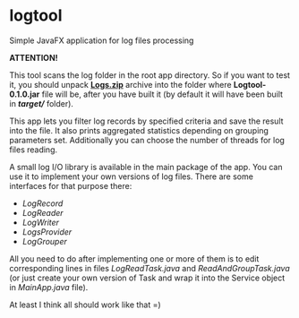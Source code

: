 # logtool
Simple JavaFX application for log files processing

**ATTENTION!**

This tool scans the log folder in the root app directory. 
So if you want to test it, you should unpack [**Logs.zip**](https://github.com/guzoff/logtool/blob/master/Logs.zip) 
archive into the folder where **Logtool-0.1.0.jar** file will be, after you have built it 
(by default it will have been built in **_target/_** folder).

This app lets you filter log records by specified criteria and save the result into the file.
It also prints aggregated statistics depending on grouping parameters set.
Additionally you can choose the number of threads for log files reading.

A small log I/O library is available in the main package of the app.
You can use it to implement your own versions of log files.
There are some interfaces for that purpose there: 
- _LogRecord_ 
- _LogReader_
- _LogWriter_
- _LogsProvider_
- _LogGrouper_

All you need to do after implementing one or more of them is to edit corresponding lines
in files _LogReadTask.java_ and _ReadAndGroupTask.java_ (or just create your own version
of Task and wrap it into the Service object in _MainApp.java_ file).

At least I think all should work like that =)
